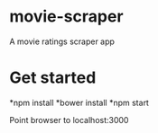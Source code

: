 # movie-scraper
A movie ratings scraper app

# Get started
*npm install
*bower install
*npm start


Point browser to localhost:3000
